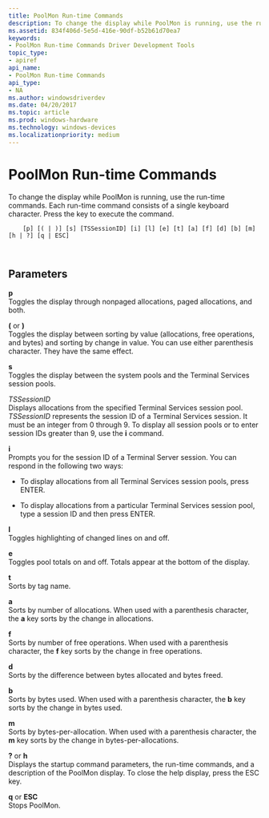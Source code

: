 ```yaml
---
title: PoolMon Run-time Commands
description: To change the display while PoolMon is running, use the run-time commands.
ms.assetid: 834f406d-5e5d-416e-90df-b52b61d70ea7
keywords:
- PoolMon Run-time Commands Driver Development Tools
topic_type:
- apiref
api_name:
- PoolMon Run-time Commands
api_type:
- NA
ms.author: windowsdriverdev
ms.date: 04/20/2017
ms.topic: article
ms.prod: windows-hardware
ms.technology: windows-devices
ms.localizationpriority: medium
---
```


# PoolMon Run-time Commands


To change the display while PoolMon is running, use the run-time commands. Each run-time command consists of a single keyboard character. Press the key to execute the command.

```
    [p] [( | )] [s] [TSSessionID] [i] [l] [e] [t] [a] [f] [d] [b] [m] [h | ?] [q | ESC]

   
```

## <span id="ddk_poolmon_run_time_commands_tools"></span><span id="DDK_POOLMON_RUN_TIME_COMMANDS_TOOLS"></span>Parameters


<span id="_______p______"></span><span id="_______P______"></span> **p**   
Toggles the display through nonpaged allocations, paged allocations, and both.

<span id="_________or__"></span><span id="_________OR__"></span> **(** or **)**  
Toggles the display between sorting by value (allocations, free operations, and bytes) and sorting by change in value. You can use either parenthesis character. They have the same effect.

<span id="_______s______"></span><span id="_______S______"></span> **s**   
Toggles the display between the system pools and the Terminal Services session pools.

<span id="_______TSSessionID______"></span><span id="_______tssessionid______"></span><span id="_______TSSESSIONID______"></span> *TSSessionID*   
Displays allocations from the specified Terminal Services session pool. *TSSessionID* represents the session ID of a Terminal Services session. It must be an integer from 0 through 9. To display all session pools or to enter session IDs greater than 9, use the **i** command.

<span id="_______i______"></span><span id="_______I______"></span> **i**   
Prompts you for the session ID of a Terminal Server session. You can respond in the following two ways:

-   To display allocations from all Terminal Services session pools, press ENTER.

-   To display allocations from a particular Terminal Services session pool, type a session ID and then press ENTER.

<span id="_______l______"></span><span id="_______L______"></span> **l**   
Toggles highlighting of changed lines on and off.

<span id="_______e______"></span><span id="_______E______"></span> **e**   
Toggles pool totals on and off. Totals appear at the bottom of the display.

<span id="_______t______"></span><span id="_______T______"></span> **t**   
Sorts by tag name.

<span id="_______a______"></span><span id="_______A______"></span> **a**   
Sorts by number of allocations. When used with a parenthesis character, the **a** key sorts by the change in allocations.

<span id="_______f______"></span><span id="_______F______"></span> **f**   
Sorts by number of free operations. When used with a parenthesis character, the **f** key sorts by the change in free operations.

<span id="_______d______"></span><span id="_______D______"></span> **d**   
Sorts by the difference between bytes allocated and bytes freed.

<span id="_______b______"></span><span id="_______B______"></span> **b**   
Sorts by bytes used. When used with a parenthesis character, the **b** key sorts by the change in bytes used.

<span id="_______m______"></span><span id="_______M______"></span> **m**   
Sorts by bytes-per-allocation. When used with a parenthesis character, the **m** key sorts by the change in bytes-per-allocations.

<span id="_________or_h"></span><span id="_________OR_H"></span> **?** or **h**  
Displays the startup command parameters, the run-time commands, and a description of the PoolMon display. To close the help display, press the ESC key.

<span id="_______q_or_ESC"></span><span id="_______q_or_esc"></span><span id="_______Q_OR_ESC"></span> **q** or **ESC**  
Stops PoolMon.

 

 





